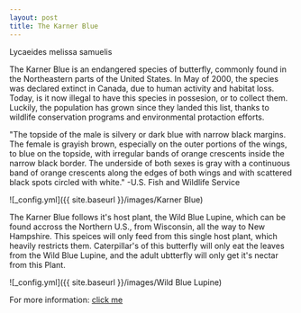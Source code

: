 ```yaml
---
layout: post
title: The Karner Blue
---
```

Lycaeides melissa samuelis

The Karner Blue is an endangered species of butterfly, commonly found in the Northeastern parts of the United States. In May of 2000, the species was declared extinct in Canada, due to human activity and habitat loss. Today, is it now illegal to have this species in possesion, or to collect them. Luckily, the population has grown since they landed this list, thanks to wildlife conservation programs and environmental protaction efforts.

"The topside of the male is silvery or dark blue with narrow black margins. The female is grayish brown, especially on the outer portions of the wings, to blue on the topside, with irregular bands of orange crescents inside the narrow black border. The underside of both sexes is gray with a continuous band of orange crescents along the edges of both wings and with scattered black spots circled with white." -U.S. Fish and Wildlife Service

![_config.yml]({{ site.baseurl }}/images/Karner Blue)

The Karner Blue follows it's host plant, the Wild Blue Lupine, which can be found accross the Northern U.S., from Wisconsin, all the way to New Hampshire. This speices will only feed from this single host plant, which heavily restricts them. Caterpillar's of this butterfly will only eat the leaves from the Wild Blue Lupine, and the adult ubtterfly will only get it's nectar from this Plant.

![_config.yml]({{ site.baseurl }}/images/Wild Blue Lupine)

For more information: [click me](https://www.fws.gov/midwest/endangered/insects/kbb/kbb_fact.html "U.S. Fish and Wildlife Service")




